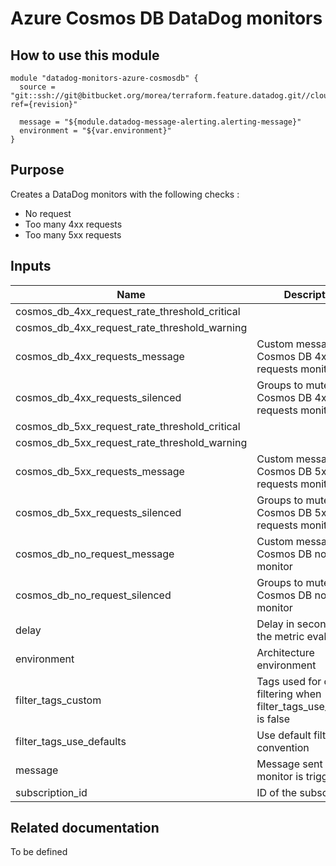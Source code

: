 Azure Cosmos DB DataDog monitors
================================

How to use this module
----------------------

```
module "datadog-monitors-azure-cosmosdb" {
  source = "git::ssh://git@bitbucket.org/morea/terraform.feature.datadog.git//cloud/azure/cosmosdb?ref={revision}"

  message = "${module.datadog-message-alerting.alerting-message}"
  environment = "${var.environment}"
}
```

Purpose
-------
Creates a DataDog monitors with the following checks :

* No request
* Too many 4xx requests
* Too many 5xx requests

Inputs
------

| Name | Description | Type | Default | Required |
|------|-------------|:----:|:-----:|:-----:|
| cosmos_db_4xx_request_rate_threshold_critical |  | string | `80` | no |
| cosmos_db_4xx_request_rate_threshold_warning |  | string | `50` | no |
| cosmos_db_4xx_requests_message | Custom message for Cosmos DB 4xx requests monitor | string | `` | no |
| cosmos_db_4xx_requests_silenced | Groups to mute for Cosmos DB 4xx requests monitor | map | `<map>` | no |
| cosmos_db_5xx_request_rate_threshold_critical |  | string | `80` | no |
| cosmos_db_5xx_request_rate_threshold_warning |  | string | `50` | no |
| cosmos_db_5xx_requests_message | Custom message for Cosmos DB 5xx requests monitor | string | `` | no |
| cosmos_db_5xx_requests_silenced | Groups to mute for Cosmos DB 5xx requests monitor | map | `<map>` | no |
| cosmos_db_no_request_message | Custom message for Cosmos DB no request monitor | string | `` | no |
| cosmos_db_no_request_silenced | Groups to mute for Cosmos DB no request monitor | map | `<map>` | no |
| delay | Delay in seconds for the metric evaluation | string | `900` | no |
| environment | Architecture environment | string | - | yes |
| filter_tags_custom | Tags used for custom filtering when filter_tags_use_defaults is false | string | `*` | no |
| filter_tags_use_defaults | Use default filter tags convention | string | `true` | no |
| message | Message sent when a monitor is triggered | string | - | yes |
| subscription_id | ID of the subscription | string | - | yes |

Related documentation
---------------------

To be defined
